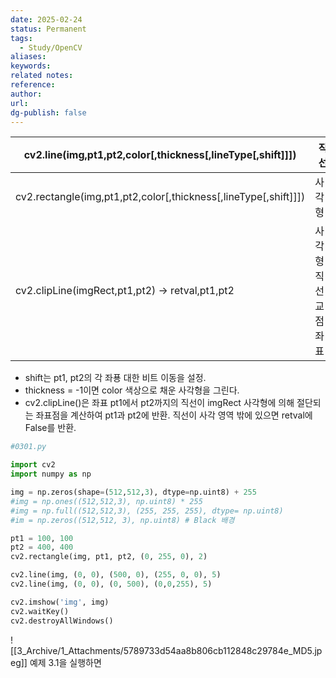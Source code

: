 ```yaml
---
date: 2025-02-24
status: Permanent
tags:
  - Study/OpenCV
aliases: 
keywords: 
related notes: 
reference: 
author: 
url: 
dg-publish: false
---
```


| cv2.line(img,pt1,pt2,color[,thickness[,lineType[,shift]]])      | 직선           |
| --------------------------------------------------------------- | ------------ |
| cv2.rectangle(img,pt1,pt2,color[,thickness[,lineType[,shift]]]) | 사각형          |
| cv2.clipLine(imgRect,pt1,pt2) -> retval,pt1,pt2                 | 사각형-직선 교점 좌표 |
- shift는 pt1, pt2의 각 좌푱 대한 비트 이동을 설정.
- thickness = -1이면 color 색상으로 채운 사각형을 그린다.
- cv2.clipLine()은 좌표 pt1에서 pt2까지의 직선이 imgRect 사각형에 의해 절단되는 좌표점을 계산하여 pt1과 pt2에 반환. 직선이 사각 영역 밖에 있으면 retval에 False를 반환.

```python
#0301.py

import cv2
import numpy as np

img = np.zeros(shape=(512,512,3), dtype=np.uint8) + 255
#img = np.ones((512,512,3), np.uint8) * 255
#img = np.full((512,512,3), (255, 255, 255), dtype= np.uint8)
#im = np.zeros((512,512, 3), np.uint8) # Black 배경

pt1 = 100, 100
pt2 = 400, 400
cv2.rectangle(img, pt1, pt2, (0, 255, 0), 2)

cv2.line(img, (0, 0), (500, 0), (255, 0, 0), 5)
cv2.line(img, (0, 0), (0, 500), (0,0,255), 5)

cv2.imshow('img', img)
cv2.waitKey()
cv2.destroyAllWindows()
```
![[3_Archive/1_Attachments/5789733d54aa8b806cb112848c29784e_MD5.jpeg]]
예제 3.1을 실행하면 